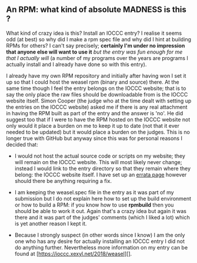 ## An RPM: what kind of absolute MADNESS is this ?

What kind of crazy idea is this? Install an IOCCC entry? I realise it seems odd
(at best) so why did I make a rpm spec file and why did I hint at building RPMs
for others? I can't say precisely; **certainly I'm under no impression that
anyone else will want to use it** *but the entry was fun enough for me that I
actually will* (a number of my programs over the years are programs I actually
install and I already have done so with this entry).

I already have my own RPM repository and initially after having won I set it up
so that I could host the weasel rpm (binary and source) there. At the same time
though I feel the entry belongs on the IOCCC website; that is to say the only
place the raw files should be downloadable from is the IOCCC website itself.
Simon Cooper (the judge who at the time dealt with setting up the entries on the
IOCCC website) asked me if there is any real attachment in having the RPM built
as part of the entry and the answer is 'no'. He did suggest too that if I were
to have the RPM hosted on the IOCCC website not only would it place a burden on
me to keep it up to date (not that it ever needed to be updated) but it would
place a burden on the judges. This is no longer true with GitHub but anyway
since this was for personal reasons I decided that:


*   I would not host the actual source code or scripts on my website; they will
remain on the IOCCC website. This will most likely never change; instead I would
link to the entry directory so that they remain where they belong: the IOCCC
website itself. I have set up an [errata page][] however should there be anything
requiring a fix.

*   I am keeping the weasel.spec file in the entry as it was part of my
submission but I do not explain here how to set up the build environment or how
to build a RPM: if you know how to use **rpmbuild** then you should be able to
work it out. Again that's a crazy idea but again it was there and it was part of
the judges' comments (which I liked a lot) which is yet another reason I kept
it.

*   Because I strongly suspect (in other words since I know) I am the only one
who has any desire for actually installing an IOCCC entry I did not do anything
further. Nevertheless more information on my entry can be found at
[https://ioccc.xexyl.net/2018/weasel][].

[errata page]: https://ioccc.xexyl.net/2018/weasel/errata
[https://ioccc.xexyl.net/2018/weasel]: https://ioccc.xexyl.net/2018/weasel
